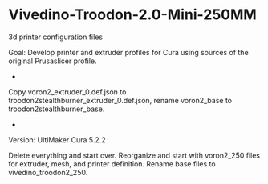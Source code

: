 # Vivedino-Troodon-2.0-Mini-250MM
 3d printer configuration files

Goal: Develop printer and extruder profiles for Cura using sources of the original Prusaslicer profile.

*

Copy voron2_extruder_0.def.json to troodon2stealthburner_extruder_0.def.json, rename voron2_base to troodon2stealthburner_base.

*

Version: UltiMaker Cura 5.2.2

Delete everything and start over.
Reorganize and start with voron2_250 files for extruder, mesh, and printer definition.
Rename base files to vivedino_troodon2_250.